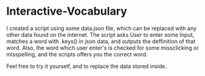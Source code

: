 # Interactive-Vocabulary
I created a script using some data.json file, which can be replaced with any other data found on the internet. 
The script asks User to enter some Input, matches a word with .keys() in json data, and outputs the deffinition of that word.
Also, the word which user enter's is checked for some missclicking or misspelling, and the scripts offers you the correct word. 

Feel free to try it yourself, and to replace the data stored inside. 


